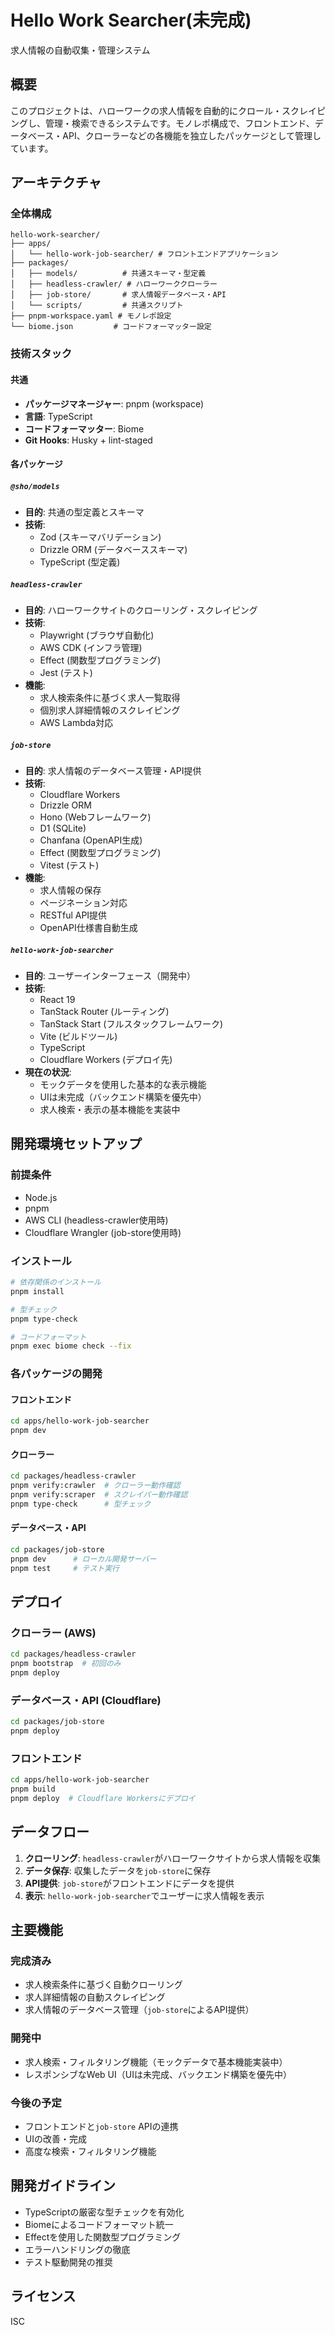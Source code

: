 # Hello Work Searcher(未完成)

求人情報の自動収集・管理システム

## 概要

このプロジェクトは、ハローワークの求人情報を自動的にクロール・スクレイピングし、管理・検索できるシステムです。モノレポ構成で、フロントエンド、データベース・API、クローラーなどの各機能を独立したパッケージとして管理しています。

## アーキテクチャ

### 全体構成

```
hello-work-searcher/
├── apps/
│   └── hello-work-job-searcher/ # フロントエンドアプリケーション
├── packages/
│   ├── models/          # 共通スキーマ・型定義
│   ├── headless-crawler/ # ハローワーククローラー
│   ├── job-store/       # 求人情報データベース・API
│   └── scripts/         # 共通スクリプト
├── pnpm-workspace.yaml # モノレポ設定
└── biome.json         # コードフォーマッター設定
```

### 技術スタック

#### 共通

- **パッケージマネージャー**: pnpm (workspace)
- **言語**: TypeScript
- **コードフォーマッター**: Biome
- **Git Hooks**: Husky + lint-staged

#### 各パッケージ

##### `@sho/models`

- **目的**: 共通の型定義とスキーマ
- **技術**:
  - Zod (スキーマバリデーション)
  - Drizzle ORM (データベーススキーマ)
  - TypeScript (型定義)

##### `headless-crawler`

- **目的**: ハローワークサイトのクローリング・スクレイピング
- **技術**:
  - Playwright (ブラウザ自動化)
  - AWS CDK (インフラ管理)
  - Effect (関数型プログラミング)
  - Jest (テスト)
- **機能**:
  - 求人検索条件に基づく求人一覧取得
  - 個別求人詳細情報のスクレイピング
  - AWS Lambda対応

##### `job-store`

- **目的**: 求人情報のデータベース管理・API提供
- **技術**:
  - Cloudflare Workers
  - Drizzle ORM
  - Hono (Webフレームワーク)
  - D1 (SQLite)
  - Chanfana (OpenAPI生成)
  - Effect (関数型プログラミング)
  - Vitest (テスト)
- **機能**:
  - 求人情報の保存
  - ページネーション対応
  - RESTful API提供
  - OpenAPI仕様書自動生成

##### `hello-work-job-searcher`

- **目的**: ユーザーインターフェース（開発中）
- **技術**:
  - React 19
  - TanStack Router (ルーティング)
  - TanStack Start (フルスタックフレームワーク)
  - Vite (ビルドツール)
  - TypeScript
  - Cloudflare Workers (デプロイ先)
- **現在の状況**:
  - モックデータを使用した基本的な表示機能
  - UIは未完成（バックエンド構築を優先中）
  - 求人検索・表示の基本機能を実装中

## 開発環境セットアップ

### 前提条件

- Node.js
- pnpm
- AWS CLI (headless-crawler使用時)
- Cloudflare Wrangler (job-store使用時)

### インストール

```bash
# 依存関係のインストール
pnpm install

# 型チェック
pnpm type-check

# コードフォーマット
pnpm exec biome check --fix
```

### 各パッケージの開発

#### フロントエンド

```bash
cd apps/hello-work-job-searcher
pnpm dev
```

#### クローラー

```bash
cd packages/headless-crawler
pnpm verify:crawler  # クローラー動作確認
pnpm verify:scraper  # スクレイパー動作確認
pnpm type-check      # 型チェック
```

#### データベース・API

```bash
cd packages/job-store
pnpm dev      # ローカル開発サーバー
pnpm test     # テスト実行
```

## デプロイ

### クローラー (AWS)

```bash
cd packages/headless-crawler
pnpm bootstrap  # 初回のみ
pnpm deploy
```

### データベース・API (Cloudflare)

```bash
cd packages/job-store
pnpm deploy
```

### フロントエンド

```bash
cd apps/hello-work-job-searcher
pnpm build
pnpm deploy  # Cloudflare Workersにデプロイ
```

## データフロー

1. **クローリング**: `headless-crawler`がハローワークサイトから求人情報を収集
2. **データ保存**: 収集したデータを`job-store`に保存
3. **API提供**: `job-store`がフロントエンドにデータを提供
4. **表示**: `hello-work-job-searcher`でユーザーに求人情報を表示

## 主要機能

### 完成済み

- 求人検索条件に基づく自動クローリング
- 求人詳細情報の自動スクレイピング
- 求人情報のデータベース管理（`job-store`によるAPI提供）

### 開発中

- 求人検索・フィルタリング機能（モックデータで基本機能実装中）
- レスポンシブなWeb UI（UIは未完成、バックエンド構築を優先中）

### 今後の予定

- フロントエンドと`job-store` APIの連携
- UIの改善・完成
- 高度な検索・フィルタリング機能

## 開発ガイドライン

- TypeScriptの厳密な型チェックを有効化
- Biomeによるコードフォーマット統一
- Effectを使用した関数型プログラミング
- エラーハンドリングの徹底
- テスト駆動開発の推奨

## ライセンス

ISC
